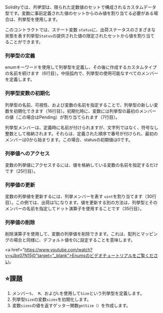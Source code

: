 Solidityでは、*列挙型*は、限られた定数値のセットで構成されるカスタムデータ型です。変数に事前定義された値のセットからのみ値を割り当てる必要がある場合は、列挙型を使用します。

このコントラクトでは、ステート変数 `status`に、出荷ステータスのさまざまな状態を表す列挙型`Status`の提供された値の限定されたセットから値を割り当てることができます。

### 列挙型の定義

enumキーワードを使用して列挙型を定義し、その後に作成するカスタムタイプの名前を続けます（6行目）。中括弧内で、列挙型の使用可能なすべてのメンバーを定義します。

### 列挙型変数の初期化

列挙型の名前、可視性、および変数の名前を指定することで、列挙型の新しい変数を初期化できます（16行目）。初期化時に、変数には列挙型の最初のメンバーの値（この場合はPending）が割り当てられます（7行目）。

列挙型メンバーは、定義時に名前が付けられますが、文字列ではなく、符号なし整数として格納されます。それらは、定義された順序で番号が付けられ、最初のメンバーは0から始まります。この場合、statusの初期値は0です。

### 列挙値へのアクセス

変数の列挙値にアクセスするには、値を格納している変数の名前を指定するだけです（25行目）。

### 列挙値の更新

変数の列挙値を更新するには、列挙メンバーを表す `uint`を割り当てます（30行目）。この例では、出荷は1になります。値を更新する別の方法は、列挙型とそのメンバーの名前を指定してドット演算子を使用することです（35行目）。

### 列挙値の削除

削除演算子を使用して、変数の列挙値を削除できます。これは、配列とマッピングの場合と同様に、デフォルト値を0に設定することを意味します。

<a href="https://www.youtube.com/watch?v=yJbx07N15j0"target="_blank">Enumsのビデオチュートリアルをご覧ください</a>。

## ⭐️課題

1. メンバー`S`、` M`、および`L`を使用して`Size`という列挙型を定義します。
2. 列挙型`Size`の変数`sizes`を初期化します。
3. 変数`sizes`の値を返すゲッター関数`getSize（）`を作成します。